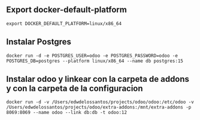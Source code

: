 ## Export docker-default-platform

`export DOCKER_DEFAULT_PLATFORM=linux/x86_64 `

## Instalar Postgres 

`docker run -d -e POSTGRES_USER=odoo -e POSTGRES_PASSWORD=odoo -e POSTGRES_DB=postgres --platform linux/x86_64 --name db postgres:15`

## Instalar odoo y linkear con la carpeta de addons y con la carpeta de la configuracion

`docker run -d -v /Users/edwdelossantos/projects/odoo/odoo:/etc/odoo -v /Users/edwdelossantos/projects/odoo/extra-addons:/mnt/extra-addons -p 8069:8069 --name odoo --link db:db -t odoo:12`
